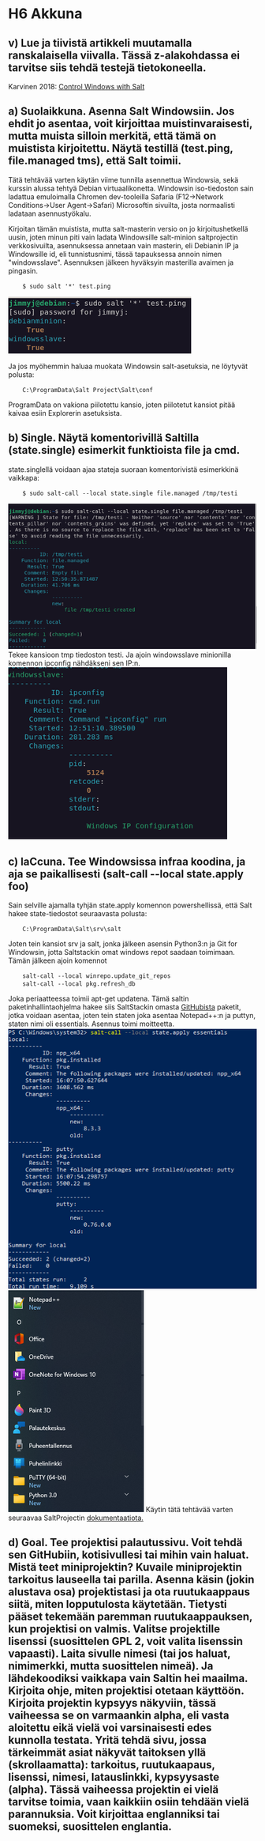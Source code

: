 # H6 Akkuna

## v) Lue ja tiivistä artikkeli muutamalla ranskalaisella viivalla. Tässä z-alakohdassa ei tarvitse siis tehdä testejä tietokoneella.

Karvinen 2018: [Control Windows with Salt](https://terokarvinen.com/2018/04/18/control-windows-with-salt/)
## a) Suolaikkuna. Asenna Salt Windowsiin. Jos ehdit jo asentaa, voit kirjoittaa muistinvaraisesti, mutta muista silloin merkitä, että tämä on muistista kirjoitettu. Näytä testillä (test.ping, file.managed tms), että Salt toimii.
Tätä tehtävää varten käytän viime tunnilla asennettua Windowsia, sekä kurssin alussa tehtyä Debian virtuaalikonetta. Windowsin iso-tiedoston sain ladattua emuloimalla Chromen dev-tooleilla Safaria (F12->Network Conditions->User Agent->Safari) Microsoftin sivuilta, josta normaalisti ladataan asennustyökalu.

Kirjoitan tämän muistista, mutta salt-masterin versio on jo kirjoitushetkellä uusin, joten minun piti vain ladata Windowsille salt-minion saltprojectin verkkosivuilta, asennuksessa annetaan vain masterin, eli Debianin IP ja Windowsille id, eli tunnistusnimi, tässä tapauksessa annoin nimen "windowsslave". 
Asennuksen jälkeen hyväksyin masterilla avaimen ja pingasin.

		$ sudo salt '*' test.ping
		
![testping](https://raw.githubusercontent.com/Jimitesti/tehtava6/main/Kuvat/testping.png)

Ja jos myöhemmin haluaa muokata Windowsin salt-asetuksia, ne löytyvät polusta:

		C:\ProgramData\Salt Project\Salt\conf
		
ProgramData on vakiona piilotettu kansio, joten piilotetut kansiot pitää kaivaa esiin Explorerin asetuksista.

## b) Single. Näytä komentorivillä Saltilla (state.single) esimerkit funktioista file ja cmd.

state.singlellä voidaan ajaa stateja suoraan komentorivistä esimerkkinä vaikkapa:

		$ sudo salt-call --local state.single file.managed /tmp/testi 

![tmptesti](https://raw.githubusercontent.com/Jimitesti/tehtava6/main/Kuvat/tmptesti.png)
Tekee kansioon tmp tiedoston testi.
Ja ajoin windowsslave minionilla komennon ipconfig nähdäkseni sen IP:n.
![ipconfigtesti](https://raw.githubusercontent.com/Jimitesti/tehtava6/main/Kuvat/ipconfigtesti.png)

## c) IaCcuna. Tee Windowsissa infraa koodina, ja aja se paikallisesti (salt-call --local state.apply foo)

Sain selville ajamalla tyhjän state.apply komennon powershellissä, että Salt hakee state-tiedostot seuraavasta polusta:

		C:\ProgramData\Salt\srv\salt
		
Joten tein kansiot srv ja salt, jonka jälkeen asensin Python3:n ja Git for Windowsin, jotta Saltstackin omat windows repot saadaan toimimaan.
Tämän jälkeen ajoin komennot

		salt-call --local winrepo.update_git_repos
		salt-call --local pkg.refresh_db
		
Joka periaatteessa toimii apt-get updatena. Tämä saltin paketinhallintaohjelma hakee siis SaltStackin omasta [GitHubista](https://github.com/saltstack/salt-winrepo-ng) paketit, jotka voidaan asentaa, joten tein staten joka asentaa Notepad++:n ja puttyn, staten nimi oli essentials.
Asennus toimi moitteetta.
![windowsessentials](https://raw.githubusercontent.com/Jimitesti/tehtava6/main/Kuvat/windowsessentials.png)
![windowsessentialsdone](https://raw.githubusercontent.com/Jimitesti/tehtava6/main/Kuvat/windowsessentialsdone.png)
Käytin tätä tehtävää varten seuraavaa SaltProjectin [dokumentaatiota.](https://docs.saltproject.io/en/latest/topics/windows/windows-package-manager.html)

## d) Goal. Tee projektisi palautussivu. Voit tehdä sen GitHubiin, kotisivullesi tai mihin vain haluat. Mistä teet miniprojektin? Kuvaile miniprojektin tarkoitus lauseella tai parilla. Asenna käsin (jokin alustava osa) projektistasi ja ota ruutukaappaus siitä, miten lopputulosta käytetään. Tietysti pääset tekemään paremman ruutukaappauksen, kun projektisi on valmis. Valitse projektille lisenssi (suosittelen GPL 2, voit valita lisenssin vapaasti). Laita sivulle nimesi (tai jos haluat, nimimerkki, mutta suosittelen nimeä). Ja lähdekoodiksi vaikkapa vain Saltin hei maailma. Kirjoita ohje, miten projektisi otetaan käyttöön. Kirjoita projektin kypsyys näkyviin, tässä vaiheessa se on varmaankin alpha, eli vasta aloitettu eikä vielä voi varsinaisesti edes kunnolla testata. Yritä tehdä sivu, jossa tärkeimmät asiat näkyvät taitoksen yllä (skrollaamatta): tarkoitus, ruutukaapaus, lisenssi, nimesi, latauslinkki, kypsyysaste (alpha). Tässä vaiheessa projektin ei vielä tarvitse toimia, vaan kaikkiin osiin tehdään vielä parannuksia. Voit kirjoittaa englanniksi tai suomeksi, suosittelen englantia.